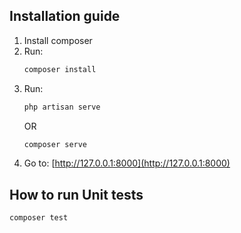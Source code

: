 ## Installation guide

1. Install composer
2. Run:
    ```bash
    composer install
   ```
3. Run:
    ```bash
    php artisan serve
   ```
   OR
    ```bash
    composer serve
   ```
4. Go to:
   [http://127.0.0.1:8000](http://127.0.0.1:8000)

## How to run Unit tests
```bash
composer test
```

